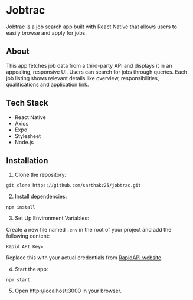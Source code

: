 # Jobtrac

Jobtrac is a job search app built with React Native that allows users to easily browse and apply for jobs. 

## About

This app fetches job data from a third-party API and displays it in an appealing, responsive UI. Users can search for jobs through queries. Each job listing shows relevant details like overview, responsibilities, qualifications and application link.

## Tech Stack

- React Native
- Axios
- Expo
- Stylesheet
- Node.js 

## Installation

1. Clone the repository:

```
git clone https://github.com/sarthakz25/jobtrac.git
```

2. Install dependencies: 

```
npm install
```

3. Set Up Environment Variables:

Create a new file named `.env` in the root of your project and add the following content:

```env
Rapid_API_Key=
```

Replace this with your actual credentials from [RapidAPI website](https://rapidapi.com/letscrape-6bRBa3QguO5/api/jsearch).

4. Start the app:

```
npm start
```

5. Open http://localhost:3000 in your browser.
